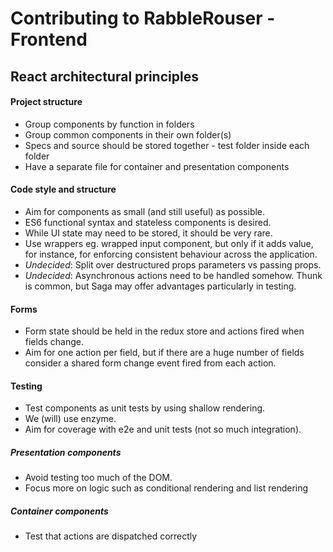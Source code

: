 Contributing to RabbleRouser - Frontend
=======================================

React architectural principles
------------------------------

#### Project structure
* Group components by function in folders
* Group common components in their own folder(s)
* Specs and source should be stored together - test folder inside each folder
* Have a separate file for container and presentation components

#### Code style and structure
* Aim for components as small (and still useful) as possible.
* ES6 functional syntax and stateless components is desired.
* While UI state may need to be stored, it should be very rare.
* Use wrappers eg. wrapped input component, but only if it adds value, for instance, for enforcing consistent behaviour across the application.
* _Undecided_: Split over destructured props parameters vs passing props.
* _Undecided_: Asynchronous actions need to be handled somehow. Thunk is common, but Saga may offer advantages particularly in testing.

#### Forms
* Form state should be held in the redux store and actions fired when fields change.
* Aim for one action per field, but if there are a huge number of fields consider a shared form change event fired from each action.

#### Testing
* Test components as unit tests by using shallow rendering.
* We (will) use enzyme.
* Aim for coverage with e2e and unit tests (not so much integration).

##### Presentation components
* Avoid testing too much of the DOM.
* Focus more on logic such as conditional rendering and list rendering

##### Container components
* Test that actions are dispatched correctly
